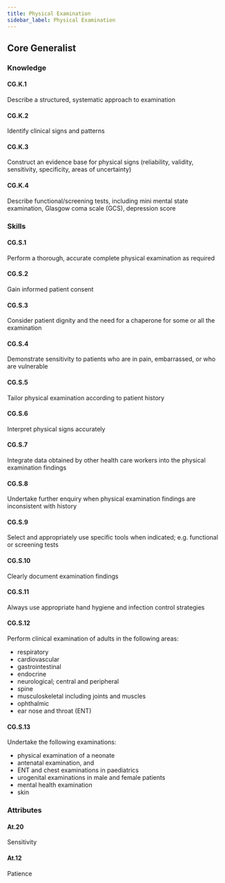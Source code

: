 ```yaml
---
title: Physical Examination
sidebar_label: Physical Examination
---
```

## Core Generalist

### Knowledge

#### CG.K.1

Describe a structured, systematic approach to examination

#### CG.K.2

Identify clinical signs and patterns

#### CG.K.3

Construct an evidence base for physical signs (reliability, validity, sensitivity, specificity, areas of uncertainty)

#### CG.K.4

Describe functional/screening tests, including mini mental state examination,
Glasgow coma scale (GCS), depression score

### Skills

#### CG.S.1

Perform a thorough, accurate complete physical examination as required

#### CG.S.2

Gain informed patient consent 

#### CG.S.3

Consider patient dignity and the need for a chaperone for some or all the examination

#### CG.S.4

Demonstrate sensitivity to patients who are in pain, embarrassed, or who are vulnerable

#### CG.S.5

Tailor physical examination according to patient history

#### CG.S.6

Interpret physical signs accurately

#### CG.S.7

Integrate data obtained by other health care workers into the physical examination findings

#### CG.S.8

Undertake further enquiry when physical examination findings are inconsistent with history

#### CG.S.9

Select and appropriately use specific tools when indicated; e.g. functional or screening tests

#### CG.S.10

Clearly document examination findings

#### CG.S.11

Always use appropriate hand hygiene and infection control strategies

#### CG.S.12

Perform clinical examination of adults in the following areas:

* respiratory 
* cardiovascular
* gastrointestinal
* endocrine
* neurological; central and peripheral
* spine
* musculoskeletal including joints and muscles
* ophthalmic
* ear nose and throat (ENT)

#### CG.S.13

Undertake the following examinations:

* physical examination of a neonate
* antenatal examination, and
* ENT and chest examinations in paediatrics
* urogenital examinations in male and female patients
* mental health examination
* skin

### Attributes

#### At.20

Sensitivity

#### At.12

Patience